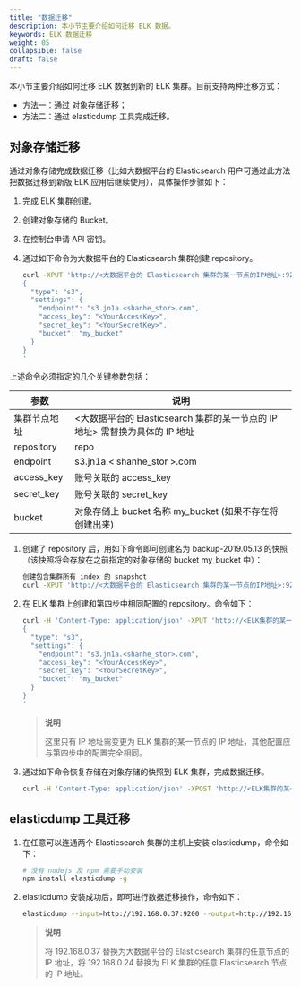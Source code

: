 ```yaml
---
title: "数据迁移"
description: 本小节主要介绍如何迁移 ELK 数据。 
keywords: ELK 数据迁移
weight: 05
collapsible: false
draft: false
---
```


本小节主要介绍如何迁移 ELK 数据到新的 ELK 集群。目前支持两种迁移方式：

- 方法一：通过 对象存储迁移；
- 方法二：通过 elasticdump 工具完成迁移。

## 对象存储迁移

通过对象存储完成数据迁移（比如大数据平台的 Elasticsearch 用户可通过此方法把数据迁移到新版 ELK 应用后继续使用），具体操作步骤如下：

1. 完成 ELK 集群创建。

2. 创建对象存储的 Bucket。

3. 在控制台申请 API 密钥。

4. 通过如下命令为大数据平台的 Elasticsearch 集群创建 repository。

   ```bash
   curl -XPUT 'http://<大数据平台的 Elasticsearch 集群的某一节点的IP地址>:9200/_snapshot/repo/' -d'
   {
     "type": "s3",
     "settings": {
       "endpoint": "s3.jn1a.<shanhe_stor>.com",
       "access_key": "<YourAccessKey>",
       "secret_key": "<YourSecretKey>",
       "bucket": "my_bucket"
     }
   }
   '
   ```

上述命令必须指定的几个关键参数包括：

| 参数         | 说明                                                         |
| ------------ | ------------------------------------------------------------ |
| 集群节点地址 | <大数据平台的 Elasticsearch 集群的某一节点的 IP 地址> 需替换为具体的 IP 地址 |
| repository   | repo                                              |
| endpoint     | s3.jn1a.< shanhe_stor >.com  |
| access_key   | 账号关联的 access_key                                    |
| secret_key   | 账号关联的 secret_key                                    |
| bucket       | 对象存储上 bucket 名称 my_bucket (如果不存在将创建出来) |

1. 创建了 repository 后，用如下命令即可创建名为 backup-2019.05.13 的快照（该快照将会存放在之前指定的对象存储的 bucket my_bucket 中）：

   ```bash
   创建包含集群所有 index 的 snapshot
   curl -XPUT 'http://<大数据平台的 Elasticsearch 集群的某一节点的IP地址>:9200/_snapshot/repo/migration-2019.05.13?wait_for_completion=true'
   ```

2. 在 ELK 集群上创建和第四步中相同配置的 repository。命令如下：

   ```bash
   curl -H 'Content-Type: application/json' -XPUT 'http://<ELK集群的某一节点的IP地址>:9200/_snapshot/repo/' -d'
   {
     "type": "s3",
     "settings": {
       "endpoint": "s3.jn1a.<shanhe_stor>.com",
       "access_key": "<YourAccessKey>",
       "secret_key": "<YourSecretKey>",
       "bucket": "my_bucket"
     }
   }
   '
   ```

   > **说明**
   >
   > 这里只有 IP 地址需变更为 ELK 集群的某一节点的 IP 地址，其他配置应与第四步中的配置完全相同。

3. 通过如下命令恢复存储在对象存储的快照到 ELK 集群，完成数据迁移。

   ```bash
   curl -H 'Content-Type: application/json' -XPOST 'http://<ELK集群的某一节点的IP地址>:9200/_snapshot/repo/migration-2019.05.13/_restore'
   ```


## elasticdump 工具迁移

1. 在任意可以连通两个 Elasticsearch 集群的主机上安装 elasticdump，命令如下：

   ```bash
   # 没有 nodejs 及 npm 需要手动安装
   npm install elasticdump -g
   ```

2. elasticdump 安装成功后，即可进行数据迁移操作，命令如下：

   ```bash
   elasticdump --input=http://192.168.0.37:9200 --output=http://192.168.0.24:9200
   ```

   > **说明**
   >
   > 将 192.168.0.37 替换为大数据平台的 Elasticsearch 集群的任意节点的 IP 地址，将 192.168.0.24 替换为 ELK 集群的任意 Elasticsearch 节点的 IP 地址。
